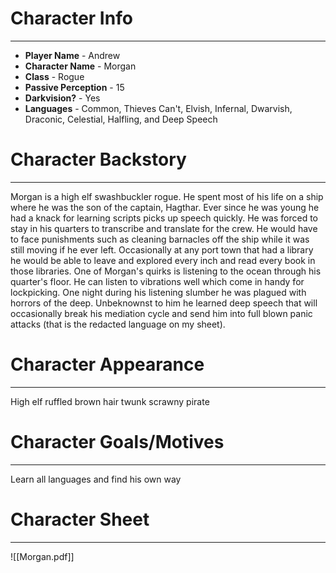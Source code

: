 # Character Info
***
- **Player Name** - Andrew  
- **Character Name** - Morgan  
- **Class** - Rogue  
- **Passive Perception** - 15  
- **Darkvision?** - Yes  
- **Languages** - Common, Thieves Can't, Elvish, Infernal, Dwarvish, Draconic, Celestial, Halfling, and Deep Speech  

# Character Backstory
***
Morgan is a high elf swashbuckler rogue. He spent most of his life on a ship where he was the son of the captain, Hagthar. Ever since he was young he had a knack for learning scripts picks up speech quickly. He was forced to stay in his quarters to transcribe and translate for the crew. He would have to face punishments such as cleaning barnacles off the ship while it was still moving if he ever left. Occasionally at any port town that had a library he would be able to leave and explored every inch and read every book in those libraries. One of Morgan's quirks is listening to the ocean through his quarter's floor. He can listen to vibrations well which come in handy for lockpicking. One night during his listening slumber he was plagued with horrors of the deep. Unbeknownst to him he learned deep speech that will occasionally break his mediation cycle and send him into full blown panic attacks (that is the redacted language on my sheet).

# Character Appearance
***
High elf ruffled brown hair twunk scrawny pirate  

# Character Goals/Motives
***
Learn all languages and find his own way  

# Character Sheet
***
![[Morgan.pdf]]